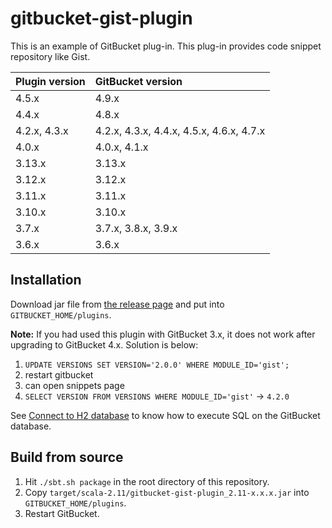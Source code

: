 # gitbucket-gist-plugin

This is an example of GitBucket plug-in. This plug-in provides code snippet repository like Gist.

Plugin version | GitBucket version
:--------------|:--------------------
4.5.x          | 4.9.x
4.4.x          | 4.8.x
4.2.x, 4.3.x   | 4.2.x, 4.3.x, 4.4.x, 4.5.x, 4.6.x, 4.7.x
4.0.x          | 4.0.x, 4.1.x
3.13.x         | 3.13.x
3.12.x         | 3.12.x
3.11.x         | 3.11.x
3.10.x         | 3.10.x
3.7.x          | 3.7.x, 3.8.x, 3.9.x
3.6.x          | 3.6.x


## Installation

Download jar file from [the release page](https://github.com/gitbucket/gitbucket-gist-plugin/releases) and put into `GITBUCKET_HOME/plugins`.

**Note:** If you had used this plugin with GitBucket 3.x, it does not work after upgrading to GitBucket 4.x. Solution is below:

1. `UPDATE VERSIONS SET VERSION='2.0.0' WHERE MODULE_ID='gist';`
2. restart gitbucket
3. can open snippets page
4. `SELECT VERSION FROM VERSIONS WHERE MODULE_ID='gist'` -> `4.2.0`

See [Connect to H2 database](https://github.com/gitbucket/gitbucket/wiki/Connect-to-H2-database) to know how to execute SQL on the GitBucket database.

## Build from source

1. Hit `./sbt.sh package` in the root directory of this repository.
2. Copy `target/scala-2.11/gitbucket-gist-plugin_2.11-x.x.x.jar` into `GITBUCKET_HOME/plugins`.
3. Restart GitBucket.
